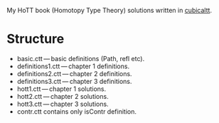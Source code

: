 My HoTT book (Homotopy Type Theory) solutions written in [cubicaltt](https://github.com/mortberg/cubicaltt).

# Structure

* basic.ctt — basic definitions (Path, refl etc).
* definitions1.ctt — chapter 1 definitions.
* definitions2.ctt — chapter 2 definitions.
* definitions3.ctt — chapter 3 definitions.
* hott1.ctt — chapter 1 solutions.
* hott2.ctt — chapter 2 solutions.
* hott3.ctt — chapter 3 solutions.
* contr.ctt contains only isContr definition.
